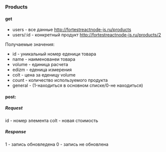 ### Products

#### get
-   users - все данные
        http://fortestreactnode-js.ru/products
-   users/:id - конкретный продукт
http://fortestreactnode-js.ru/products/2

Получаемые значения:

- id - уникальный номер еденици товара
- name - наименованеи товара
- volume - единица расчета
- edizm - еденица измерения
- colt - цена за еденицу volume
- count - количество используемого продукта
- general - (1-находиться в основном списке/0-не находиться)
 
 #### post:
 ##### Request
 id - номер элемента 
 colt - новая стоимость
 
 
 ##### Response
 1 - запись обновледена
 0 - запись не обновлена
 
